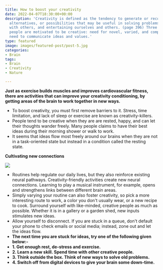 ```yaml
---
title: How to boost your creativity
date: 2022-04-07T18:30:00+00:00
description: 'Creativity is defined as the tendency to generate or recognize ideas,
  alternatives, or possibilities that may be useful in solving problems, communicating
  with others, and entertaining ourselves and others. (page 396) Three reasons why
  people are motivated to be creative: need for novel, varied, and complex stimulation
  need to communicate ideas and values.'
type: featured
image: images/featured-post/post-5.jpg
categories:
- Brain
tags:
- Brain
- Creativity
- Nature

---
```

**Just as exercise builds muscles and improves cardiovascular fitness, there are activities that can improve your creativity conditioning, by getting areas of the brain to work together in new ways.**

* To boost creativity, you must first remove barriers to it. Stress, time limitation, and lack of sleep or exercise are known as creativity-killers.
* People tend to be creative when they are are rested, happy, and can let their thoughts wander freely. Many people claims to have their best ideas during their morning shower or walk to work.
* It seems that ideas flow most freely around our brains when they are not in a task-oriented state but instead in a condition called the resting state.

**Cultivating new connections**

**![](/images/creative.jpg)**

*  Routines help regulate our daily lives, but they also reinforce existing neural pathways. Creativity-friendly activities create new neural connections. Learning to play a musical instrument, for example, opens and strengthens links between different brain areas.
* Simply varying your routine can also foster creativity, so pick a more interesting route to work, a color you don't usually wear, or a new recipe to cook. Surround yourself with like-minded, creative people as much as possible. Whether it is in a gallery or a garden shed, new inputs stimulates new ideas.
*  Allow yourself to disconnect. If you are stuck in a queue, don't default your phone to check emails or social media; instead, zone out and let the ideas flow.
* **The next time you are stuck for ideas, try one of the following given below:-**
* **1. Get enough rest, de-stress and exercise.**
* **2. Learn a new skill. Spend time with other creative people.**
* **3. Think outside the box. Think of new ways to solve old problems.**
* **4. Switch off from digital devices to give your brain some down-time.**
